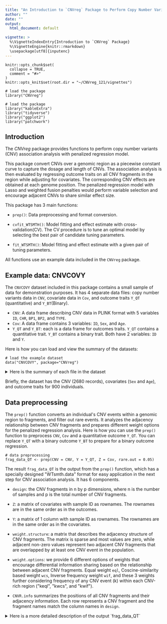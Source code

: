 ```yaml
---
title: "An Introduction to `CNVreg` Package to Perform Copy Number Variant Association Analysis with Penalied Regression"
author: ""
date: ""
output:
  html_document: default

vignette: >
  %\VignetteIndexEntry{Introduction to `CNVreg` Package}
  %\VignetteEngine{knitr::rmarkdown}
  \usepackage[utf8]{inputenc}
---
```

  
```{r, include=FALSE}
knitr::opts_chunk$set(
  collapse = TRUE,
  comment = "#>"
)
knitr::opts_knit$set(root.dir = "~/CNVreg_121/vignettes")
```

```{r setup}
# load the package
library("CNVreg")
```


```{r echo=FALSE, warning=FALSE, message=FALSE}
# load the package
library("kableExtra")
library("tidyverse")
library("ggplot2")
library("patchwork")
```

## Introduction

The *CNVreg* package provides functions to perform copy number variants (CNV) association analysis with penalized regression model. 

This package convert CNVs over a genomic region as a piecewise constant curve to capture the dosage and length of CNVs. The association analysis is then evaluated by regressing outcome traits on all CNV fragments in the region while adjusting for covariates. The corresponding CNV effects are obtained at each genome position. The penalized regression model with Lasso and weighted fusion penalties would perform variable selection and encourage adjacent CNVs to share similar effect size.

This package has 3 main functions: 

* `prep()`: Data preprocessing and format conversion.

* `cvfit_WTSMTH()`: Model fitting and effect estimate with cross-validation(CV). The CV procedure is to tune an optimal model by selecting the best pair of candidate tuning parameters.

* `fit_WTSMTH()`: Model fitting and effect estimate with a given pair of tuning parameters. 


All functions use an example data included in the `CNVreg` package.


## Example data: CNVCOVY

The `CNVCOVY` dataset included in this package contains a small sample of data for demonstration purposes. It has 4 separate data files: copy number variants data in `CNV`, covariate data in `Cov`, and outcome traits `Y_QT` (quantitative) and `Y_BT`(Binary). 



 * `CNV`: A data frame describing CNV data in PLINK format with 5 variables `ID`, `CHR`, `BP1`, `BP2`, and `TYPE`.
 * `Cov`: A data frame contains 3 variables: `ID`, `Sex`, and `Age`.
 * `Y_QT` and `Y_BT`: each is a data frame for outcomes traits. `Y_QT` contains a quantitative trait. `Y_BT` contains a binary trait. Both have 2 variables: `ID` and `Y`.

Here is how you can load and view the summary of the datasets:


```{r}
# load the example dataset
data("CNVCOVY", package="CNVreg")
```


<details><summary>Here is the summary of each file in the dataset </summary>
```{r}
# view the dataset
summary(CNV)
summary(Cov)
summary(Y_QT)
summary(Y_BT)
```
</details>

Briefly, the dataset has the CNV (2680 records), covariates (`Sex` and `Age`), and outcome traits for 900 individuals. 


## Data preprocessing

The `prep()` function converts an individual's CNV events within a genomic region to fragments, and filter out rare events. It analyzes the adjacency relationship between CNV fragments and prepares different weight options for the penalized regression analysis. Here is how you can use the `prep()` function to preprocess `CNV`, `Cov` and a quantitative outcome `Y_QT`. You can replace `Y_QT` with a binary outcome `Y_BT` to prepare for a binary outcome regression.
     
```{r, warning=FALSE}
# data preprocessing 
frag_data_QT <- prep(CNV = CNV, Y = Y_QT, Z = Cov, rare.out = 0.05)
```

The result `frag_data_QT` is the output from the `prep()` function, which has a specially designed "WTsmth.data" format for easy application in the next step for CNV association analysis. It has 6 components.    
  
  * `design`: the CNV fragments in n by p dimensions, where n is the number of samples and p is the total number of CNV fragments. 
    
  * `Z`: a matrix of covariates with sample ID as rownames. The rownames are in the same order as in the outcomes. 
    
  * `Y`: a matrix of 1 column with sample ID as rownames. The rownames are in the same order as in the covariates.
    
  * `weight.structure`: a matrix that describes the adjacency structure of CNV fragments. The matrix is sparse and most values are zero, while adjacent non-zero values represent two adjacent CNV fragments that are overlapped by at least one CNV event in the population. 
    
  * `weight.options`: we provide 6 different options of weights that encourage differential information sharing based on the relationship between adjacent CNV fragments. Equal weight `eql`, Coscine-similarity based weight `wcs`, Inverse frequency weight `wif`, and these 3 weights further considering frequency of any CNV event (k) within each CNV-rich region ("keql", "kwcs", and "kwif").
             
  * `CNVR.info` summarizes the positions of all CNV fragments and their adjacency information. Each row represents a CNV fragment and the fragment names match the column names in `design`.


<details><summary> Here is a more detailed description of the output `frag_data_QT` </summary>
```{r}
# Format of `prep()` funtion output
 str(frag_data_QT)
 
```
</details>



## CNV association analysis with cross-validation

The `cvfit_WTSMTH()` function analyzes the association between a continuous/binary trait value and `CNV` while adjusting for the covariates `Cov`. Since we already have `Y_QT` prepared in the `prep()` step, we will fit a model to perform CNV association analysis for a continuous outcome first. 
  
 
```{r warning=FALSE}
  set.seed(12345)
  QT_TUNE <- cvfit_WTSMTH(data = frag_data_QT, 
                           lambda1=seq(-8, -3, 1), 
                           lambda2 = seq(12, 25, 2), 
                           weight="eql", 
                           family = "gaussian",
                           cv.control = list(n.fold = 5L, 
                                           n.core = 1L, 
                                           stratified = FALSE),
                          verbose = FALSE)
```


The `cvfit_WTSMTH()` function takes the output of `prep()` function as one of the major inputs.

`lambda1` and `lambda2` takes the candidate tuning parameters that control variable selection (`lambda1`) and effect smoothness (`lambda2`)

`weight` has six different options as described earlier. Since we only have a small dataset, varying the `weight` options will not have much influence on the model fitting results. With real CNV data with different similarity patterns and CNV frequencies, varying the `weight` option are expected to have different effects.

`family` has two options: `gaussian` for a continuous outcome, and `binomial` for a binary outcome.
                           
This function also supports parallel computing and change of n-folds in CV by adjust the `cv.control` list.

 * `n.fold` controls the number of folds used in CV.
 
 * `n.core` controls the the number of cores used in parallel computing.
 
 * `stratified` only has control for a binary outcome. We will skip it here and describe it later. 
 
If choose `verbose` = TRUE, it will print a message about what the program is currently working on. 
 
The output of the `cvfit_WTSMTH()` function is a list object containing 3 elements: `Loss`,  `lambda.selected`, and `coef`.


* `Loss`

  The `Loss` keeps track of the average validation loss in CV for each pair of candidate tuning parameters $\lambda_{1}$ and $\lambda_{2}$.      In the following table, the minimum loss is highlighted and the corresponding $\lambda_{1}$ and $\lambda_{2}$ values are selected to fit a     final model.
   
  In this simulated data, the variation of loss for different $\lambda_{2}$ with the same $\lambda_{1}$ is not very large. One reason is that    $\lambda_{2}$ controls the effect smoothness between adjacent CNVs, and the simulation data only has a small number of CNVs in adjacent that   share effects to other CNVs. The effect of changing $\lambda_{2}$ seems not prominence in this case. When we have more CNVs in adjacent and    share effects, it should have larger variance across $\lambda_{2}$.  

```{r echo=FALSE}
# loss matrix of candidate tuning parameters
 QT_TUNE$Loss %>% format( digits = 6) %>%
  mutate(
    across(2:ncol(QT_TUNE$Loss), 
               ~ cell_spec(.x, 
                           color = ifelse(.x > min(QT_TUNE$Loss[,2:ncol(QT_TUNE$Loss)])+0.0001, "black", "white"), 
                           background = ifelse(.x <= min(QT_TUNE$Loss[, 2:ncol(QT_TUNE$Loss)])+0.0001, "red", "white")
                           )
               )
)%>%
  kable(booktabs = FALSE, linesep = "",  align = "c", format = "html", escape = F,  caption = "Average loss for each pair of candidate tuning parameters") %>%add_header_above(c(" " = 1, "Lambda 1" = ncol(QT_TUNE$Loss)-1))
```

* `selected.lambda`

The `selected.lambda` are the optimal tuning parameters from the candidate lists that has the lowest loss, which can be confirmed with the `Loss` table.

```{r}
# selected optimal tuning parameters with minimum loss
 QT_TUNE$selected.lambda 
```
   
* `coef` 

The `coef` shows the estimated beta coefficients at the selected tuning parameters. It has `(intercept)`, CNV fragments (with detailed positions/type information), and covariate effects. In this small example, we can print all coefficient estimate, but you can modify the code to show only non-zero ones.  


Here lists the coefficients for `(Intercept)` and covariates. The characteristics for CNV (CHR, CNV.start, CNV.end, and deldup) are left as `NA`s intentionally in the original output. Here we only show the effect estimate. 

```{r}
##coefficients of intercept and covariates 
QT_TUNE$coef[c(1, 21:22), c("Vnames", "coef") ] 
```


Here lists the coefficients for CNVs and the corresponding plots.

We highlight the regions with adjacent CNVs. From the coefficient estimates, the model selectes several non-zero CNVs (data points) that are associated with the trait. Among the data points, the red ones have stronger effect than the black dots. The black dots are likely noise. 

We also zoom in to show the effect smoothness within the highlighted regions with adjacent CNVs. 

The results illustrate the variable selection and effect smoothness of the penalized regression method for CNV association analysis. 


<details><summary>  CNV coefficient estimate of a fine-tuned model for a continuous outcome.</summary>   
```{r}
# estimated coefficents for CNV
QT_TUNE$coef[2:20, ]
# non-zero coefficients 
# QT_TUNE$coef[which(abs(QT_TUNE$coef$coef)>0), ] 
```   
</details>


```{r warning=FALSE, echo=FALSE}
# plot the coefficients 
# keep CNV fragments and exclude intercept and covariates(Age, Sex) in ploting, row(2:20)

CNVR <- frag_data_QT$CNVR.info %>% group_by(CNV.id, deldup)%>%
  summarise(CNV.start = min(lower.boundary), 
            CNV.end = max(upper.boundary), 
            nfrag = length(CNV.id), 
            .groups = 'drop')
CNVR_adj <- CNVR[CNVR$nfrag > 1, ]
CNV_coef <- QT_TUNE$coef[2:20,]


P <- ggplot(CNV_coef, aes(x= CNV_coef$CNV.start , y=CNV_coef$coef))+theme_bw()+ 
  geom_point(aes(color = ifelse(abs(CNV_coef$coef) > 0.001, "red", ifelse(abs(CNV_coef$coef) < 10^(-8), "white", "black")))) + 
  scale_color_identity()+
  theme(axis.text.x = element_text(size = 10, angle = 25, vjust = 1, hjust = 1))+
  scale_x_continuous("Genomic position", labels = as.character(CNVR_adj$CNV.start), breaks = CNVR_adj$CNV.start)+
  ylab("CNV coefficients")+
  geom_segment(x=CNV_coef$CNV.start, xend=CNV_coef$CNV.end, y=CNV_coef$coef, yend=CNV_coef$coef)+
  geom_rect(aes(xmin=CNVR_adj$CNV.start[1]-1000000, xmax=CNVR_adj$CNV.end[1]+1000000, ymin=min(CNV_coef$coef), ymax = max(CNV_coef$coef)), fill="yellow", alpha = 0.02)+
  annotate("text", x = CNVR_adj$CNV.start[1], y = max(CNV_coef$coef) +0.0002, label = "A", color="red")+
  geom_rect(aes(xmin=CNVR_adj$CNV.start[2]-1000000, xmax=CNVR_adj$CNV.end[2]+1000000, ymin=min(CNV_coef$coef), ymax = max(CNV_coef$coef)), fill="yellow", alpha = 0.02)+
  geom_rect(aes(xmin=CNVR_adj$CNV.start[3]-1000000, xmax=CNVR_adj$CNV.end[3]+1000000, ymin=min(CNV_coef$coef), ymax = max(CNV_coef$coef)), fill="yellow", alpha = 0.02)+
  annotate("text", x = CNVR_adj$CNV.start[3], y = max(CNV_coef$coef)+0.0002, label = "B", color="red")+
  geom_rect(aes(xmin=CNVR_adj$CNV.start[4]-1000000, xmax=CNVR_adj$CNV.end[4]+1000000, ymin=min(CNV_coef$coef), ymax = max(CNV_coef$coef)), fill="yellow", alpha = 0.02)

    

PA <- ggplot(CNV_coef[2:5,], aes(x= 1/2*(CNV_coef$CNV.start[2:5]+CNV_coef$CNV.end[2:5]) , y=CNV_coef$coef[2:5]))+theme_bw()+ 
  geom_point(aes(color = ifelse(abs(CNV_coef$coef[2:5]) > 0.001, "red", ifelse(abs(CNV_coef$coef[2:5]) < 10^(-8), "white", "black")))) + 
  scale_color_identity()+
  theme(axis.text.x = element_text(size = 10, angle = 25, vjust = 1, hjust = 1))+
  scale_x_continuous("", labels = as.character(CNV_coef$CNV.start[2:5]), breaks = CNV_coef$CNV.start[2:5])+
  ylab("CNV coefficients")+
  geom_segment(x=CNV_coef$CNV.start[2:5], xend=CNV_coef$CNV.end[2:5], y=CNV_coef$coef[2:5], yend=CNV_coef$coef[2:5])+
  geom_rect(aes(xmin=CNVR_adj$CNV.start[1]-10, xmax=CNVR_adj$CNV.end[1]+10, ymin=min(CNV_coef$coef), ymax = max(CNV_coef$coef)), fill="yellow", alpha = 0.02)+
  annotate("text", x =1/2*( CNVR_adj$CNV.start[1]+CNVR_adj$CNV.end[1]), y = max(CNV_coef$coef) +0.0002, label = "A", color="red")
  

PB <- ggplot(CNV_coef[11:14,], aes(x= 1/2*(CNV_coef$CNV.start[11:14]+CNV_coef$CNV.end[11:14]) , y=CNV_coef$coef[11:14]))+theme_bw()+ 
  geom_point(aes(color = ifelse(abs(CNV_coef$coef[11:14]) > 0.001, "red", ifelse(abs(CNV_coef$coef[11:14]) < 10^(-8), "white", "black")))) + 
  scale_color_identity()+
  theme(axis.text.x = element_text(size = 10, angle = 25, vjust = 1, hjust = 1))+
  scale_x_continuous("Genomic position", labels = as.character(CNV_coef$CNV.start[11:14]), breaks = CNV_coef$CNV.start[11:14])+
  ylab("CNV coefficients")+
  geom_segment(x=CNV_coef$CNV.start[11:14], xend=CNV_coef$CNV.end[11:14], y=CNV_coef$coef[11:14], yend=CNV_coef$coef[11:14])+
  geom_rect(aes(xmin=CNVR_adj$CNV.start[3]-10, xmax=CNVR_adj$CNV.end[3]+10, ymin=min(CNV_coef$coef), ymax = max(CNV_coef$coef)), fill="yellow", alpha = 0.02)+
  annotate("text", x =1/2*( CNVR_adj$CNV.start[3]+CNVR_adj$CNV.end[3]), y = max(CNV_coef$coef) +0.0002, label = "B", color="red")


P + (PA/PB) + 
  plot_annotation(title = "CNV coefficient estiamte across the genomic region - A fine-tuned model")+ 
  plot_layout(axes = "collect", widths = c(2,1)) + 
  plot_layout( guide = "collect") & theme(legend.position="Top",
                      legend.text = element_text(size=12), legend.title = element_text(size=12)) 
```
    




## CNV association analysis with a specific pair of tuning parameters

The user can choose function `fit_WTSMTH()` to show the regression result with some random combination of parameters without going through the CV process. 
Although, it is much faster to perform `fit_WTSMTH()`, we do recommend the user to stick with the parameter tuning procedure with `cvfit_WTSMTH()` and find the best parameters and the best fitted model. 
 
 
The `fit_WTSMTH()` function and the `cvfit_WTSMTH()` function uses the same analytical methods to perform CNV association analysis with penalized regression. Unlike the `cvfit_WTSMTH()` function that will fine-tune the parameters and select the optimal combination of $\lambda_{1}$ and $\lambda_{2}$ from a series of candidates, the `fit_WTSMTH()` function takes a user-specified value for $\lambda_{1}$ and $\lambda_{2}$ and estimate the coefficients for the given pair of parameters. 


Here we fit the model with some random parameters $\lambda_{1}$ and $\lambda_{2}$ . We can compare the regression results with the fine-tuned model above. This model has more noise signals (effect of `sex` is no longer 0) and missed some parts of the two consecutive CNV regions. The effect size between adjacent CNVs are quite different from each other. 

       
```{r}
# we know the optimal tuning parameters and directly apply it here.
QT_fit <- fit_WTSMTH(frag_data_QT, 
                      lambda1 = -5.5, 
                      lambda2 = 2, 
                      weight="eql",
                      family="gaussian")
```


Here lists the coefficients for `(Intercept)` and covariates. 

```{r}

QT_fit[c(1, 21:22), c("Vnames", "coef") ]

```


Here lists the coefficients for CNVs and the corresponding plots. 

<details><summary> CNV coefficient estimate with given parameters for a continuous outcome. <summary>
```{r}
QT_fit[2:20, ]
```
</details>


```{r warning=FALSE, echo=FALSE}
CNV_coef <- QT_fit[2:20,]


P <- ggplot(CNV_coef, aes(x= CNV_coef$CNV.start , y=CNV_coef$coef))+theme_bw()+ 
  geom_point(aes(color = ifelse(abs(CNV_coef$coef) > 0.001, "red", ifelse(abs(CNV_coef$coef) < 10^(-8), "white", "black")))) + 
  scale_color_identity()+
  theme(axis.text.x = element_text(size = 10, angle = 25, vjust = 1, hjust = 1))+
  scale_x_continuous("Genomic position", labels = as.character(CNVR_adj$CNV.start), breaks = CNVR_adj$CNV.start)+
  ylab("CNV coefficients")+
  geom_segment(x=CNV_coef$CNV.start, xend=CNV_coef$CNV.end, y=CNV_coef$coef, yend=CNV_coef$coef)+
  geom_rect(aes(xmin=CNVR_adj$CNV.start[1]-1000000, xmax=CNVR_adj$CNV.end[1]+1000000, ymin=min(CNV_coef$coef), ymax = max(CNV_coef$coef)), fill="yellow", alpha = 0.02)+
  annotate("text", x = CNVR_adj$CNV.start[1], y = max(CNV_coef$coef) +0.001, label = "A", color="red")+
  geom_rect(aes(xmin=CNVR_adj$CNV.start[2]-1000000, xmax=CNVR_adj$CNV.end[2]+1000000, ymin=min(CNV_coef$coef), ymax = max(CNV_coef$coef)), fill="yellow", alpha = 0.02)+
  geom_rect(aes(xmin=CNVR_adj$CNV.start[3]-1000000, xmax=CNVR_adj$CNV.end[3]+1000000, ymin=min(CNV_coef$coef), ymax = max(CNV_coef$coef)), fill="yellow", alpha = 0.02)+
  annotate("text", x = CNVR_adj$CNV.start[3], y = max(CNV_coef$coef)+0.001, label = "B", color="red")+
  geom_rect(aes(xmin=CNVR_adj$CNV.start[4]-1000000, xmax=CNVR_adj$CNV.end[4]+1000000, ymin=min(CNV_coef$coef), ymax = max(CNV_coef$coef)), fill="yellow", alpha = 0.02)

    

PA <- ggplot(CNV_coef[2:5,], aes(x= 1/2*(CNV_coef$CNV.start[2:5]+CNV_coef$CNV.end[2:5]) , y=CNV_coef$coef[2:5]))+theme_bw()+ 
  geom_point(aes(color = ifelse(abs(CNV_coef$coef[2:5]) > 0.001, "red", ifelse(abs(CNV_coef$coef[2:5]) < 10^(-8), "white", "black")))) + 
  scale_color_identity()+
  theme(axis.text.x = element_text(size = 10, angle = 25, vjust = 1, hjust = 1))+
  scale_x_continuous("", labels = as.character(CNV_coef$CNV.start[2:5]), breaks = CNV_coef$CNV.start[2:5])+
  ylab("CNV coefficients")+
  geom_segment(x=CNV_coef$CNV.start[2:5], xend=CNV_coef$CNV.end[2:5], y=CNV_coef$coef[2:5], yend=CNV_coef$coef[2:5])+
  geom_rect(aes(xmin=CNVR_adj$CNV.start[1]-10, xmax=CNVR_adj$CNV.end[1]+10, ymin=min(CNV_coef$coef), ymax = max(CNV_coef$coef)), fill="yellow", alpha = 0.02)+
  annotate("text", x =1/2*( CNVR_adj$CNV.start[1]+CNVR_adj$CNV.end[1]), y = max(CNV_coef$coef) +0.001, label = "A", color="red")
  

PB <- ggplot(CNV_coef[11:14,], aes(x= 1/2*(CNV_coef$CNV.start[11:14]+CNV_coef$CNV.end[11:14]) , y=CNV_coef$coef[11:14]))+theme_bw()+ 
  geom_point(aes(color = ifelse(abs(CNV_coef$coef[11:14]) > 0.001, "red", ifelse(abs(CNV_coef$coef[11:14]) < 10^(-8), "white", "black")))) + 
  scale_color_identity()+
  theme(axis.text.x = element_text(size = 10, angle = 25, vjust = 1, hjust = 1))+
  scale_x_continuous("Genomic position", labels = as.character(CNV_coef$CNV.start[11:14]), breaks = CNV_coef$CNV.start[11:14])+
  ylab("CNV coefficients")+
  geom_segment(x=CNV_coef$CNV.start[11:14], xend=CNV_coef$CNV.end[11:14], y=CNV_coef$coef[11:14], yend=CNV_coef$coef[11:14])+
  geom_rect(aes(xmin=CNVR_adj$CNV.start[3]-10, xmax=CNVR_adj$CNV.end[3]+10, ymin=min(CNV_coef$coef), ymax = max(CNV_coef$coef)), fill="yellow", alpha = 0.02)+
  annotate("text", x =1/2*( CNVR_adj$CNV.start[3]+CNVR_adj$CNV.end[3]), y = max(CNV_coef$coef) +0.001, label = "B", color="red")


P + (PA/PB) +plot_annotation(title = "CNV coefficient estiamte across the genomic region - A random model")+
  plot_layout(axes = "collect", widths = c(2,1)) + plot_layout( guide = "collect") & theme(legend.position="Top",
                      legend.text = element_text(size=12), legend.title = element_text(size=12)) 
```


## Repeat the procedure with a binary outcome. 

#### Preprocess the data 

```{r, warning=FALSE}
# data preprocessing 
frag_data_BT <- prep(CNV = CNV, Y = Y_BT, Z = Cov, rare.out = 0.05)
```

The result `frag_data_QT` is the output from the `prep()` function, which has a specially designed "WTsmth.data" format for easy application in the next step for CNV association analysis. It contains the same list as mentioned earlier: `design`, `Z`, `Y`, `weight.structure`, `weight.options`, and `CNVR.info`.

Here is an alternative way to prepare data when performing CNV association analysis with the same set of CNVs for multiple outcome traits. Since we have the same `CNV` data, `Cov` data, and a different outcome trait `Y_BT`, we can manually format `Y_BT` to match the format in `frag_data_QT$Y`. 

<details><summary> Here we provide the command for reference. </summary>
```{r}
# It would be useful when we have large CNV data set and perform association analysis for multiple traits with the same set of CNV data. 

## copy frag_data_QT
#frag_data_BT <- frag_data_QT
#
### replace Y with Y_BT in the correct format: ordered named vector
### order the sample in Y_BT as in frag_data_QT$Y
#rownames(Y_BT) <- Y_BT$ID
#
#frag_data_BT$Y <- Y_BT[names(frag_data_QT$Y), "Y"] |> drop()
#names(frag_data_QT$Y) <- rownames(frag_data_QT$Y) 

## Directly replace frag_data_QT$Z is also possible, keep in mind to use the correct variable name and order.
```
</details>


#### CNV association analysis with cross-validation


For CNV association analysis with a binary outcome, choose `family` = "binomial". 

There are a few more options for the binary trait scenario compared to the continuous trait. 

1. `stratified` within the `cv.control` list: If one category of the binary outcome is considered "rare", `stratified` = TRUE is recommended to make sure the data splits are having the same proportion of outcomes. 

2. `iter.control`: For a binary outcome, we can also adjust the `iter.control` list with desired threshold that is deemed converged for coefficient estimate of a binary outcome.



```{r}
set.seed(12345)
BT_TUNE <- cvfit_WTSMTH(frag_data_BT, 
                         lambda1 = seq(-5.25, -4.75, 0.25), 
                         lambda2 = seq(2,  8, 2), 
                         weight="eql",
                         family="binomial", 
                         cv.control = list(n.fold = 5L, 
                                           n.core = 1L, 
                                           stratified = FALSE),
                         iter.control = list(max.iter = 8L, 
                                             tol.beta = 10^(-3), 
                                             tol.loss = 10^(-6)), 
                        verbose = FALSE)

```

The output of the `cvfit_WTSMTH()` function has the same list object containing 3 elements: `Loss`,  `lambda.selected`, and `coef`.

* `Loss`

`The `Loss` keeps track of the average validation loss in CV for each pair of candidate tuning parameters $\lambda_{1}$ and $\lambda_{2}$. In the following table, the minimum loss is highlighted and the corresponding $\lambda_{1}$ and $\lambda_{2}$ values are selected to fit a final model. 

Since the regression process for a binary trait takes longer time to converge, here we only use a short list of candidate tuning parameters for illustration purpose. 
 
```{r echo=FALSE}
# loss matrix of candidate tuning parameters
 
BT_TUNE$Loss %>% format( digits = 6) %>%
  mutate(
    across(2:ncol(BT_TUNE$Loss), 
               ~ cell_spec(.x, 
                           color = ifelse(.x > min(BT_TUNE$Loss[,2:ncol(BT_TUNE$Loss)])+0.000001, "black", "white"), 
                           background = ifelse(.x <= min(BT_TUNE$Loss[, 2:ncol(BT_TUNE$Loss)])+0.000001, "red", "white")
                           )
               )
)%>%
  kable(booktabs = FALSE, linesep = "",  align = "c", format = "html", escape = F,  caption = "Average loss for each pair of candidate tuning parameters") %>%add_header_above(c(" " = 1, "Lambda 1" = ncol(BT_TUNE$Loss)-1))
```

* `selected.lambda`

The `selected.lambda` are the optimal tuning parameters from the candidate lists that has the lowest loss, which can be confirmed with the `Loss` table.

```{r}
# selected optimal tuning parameters with minimum loss
 BT_TUNE$selected.lambda 
```
 
 * `coef`  
 
The estimated beta coefficients `coef` at the selected tuning parameters. It has `(intercept)`, CNV fragments (with detailed positions/type information), and covariate effects. In this small data example, we can print all coefficient estimate, but you can modify the code to show non-zero ones or the first few ones.  
    
    
    
Here lists the coefficients for `(Intercept)` and covariates. 

```{r}

BT_TUNE$coef[c(1, 21:22), c("Vnames", "coef") ]

```


Here lists the coefficients for CNVs and the corresponding plots. 

<details><summary> CNV coefficient estimate of a fine-tuned model for a binary outcome. </summary>
```{r}
BT_TUNE$coef[2:20, ]
```
</details>



```{r warning=FALSE, echo=FALSE}
CNV_coef <- BT_TUNE$coef[2:20,]


P <- ggplot(CNV_coef, aes(x= CNV_coef$CNV.start , y=CNV_coef$coef))+theme_bw()+ 
  geom_point(aes(color = ifelse(abs(CNV_coef$coef) > 0.001, "red", ifelse(abs(CNV_coef$coef) < 10^(-8), "white", "black")))) + 
  scale_color_identity()+
  theme(axis.text.x = element_text(size = 10, angle = 25, vjust = 1, hjust = 1))+
  scale_x_continuous("Genomic position", labels = as.character(CNVR_adj$CNV.start), breaks = CNVR_adj$CNV.start)+
  ylab("CNV coefficients")+
  geom_segment(x=CNV_coef$CNV.start, xend=CNV_coef$CNV.end, y=CNV_coef$coef, yend=CNV_coef$coef)+
  geom_rect(aes(xmin=CNVR_adj$CNV.start[1]-1000000, xmax=CNVR_adj$CNV.end[1]+1000000, ymin=min(CNV_coef$coef), ymax = max(CNV_coef$coef)), fill="yellow", alpha = 0.02)+
  annotate("text", x = CNVR_adj$CNV.start[1], y = max(CNV_coef$coef) +0.001, label = "A", color="red")+
  geom_rect(aes(xmin=CNVR_adj$CNV.start[2]-1000000, xmax=CNVR_adj$CNV.end[2]+1000000, ymin=min(CNV_coef$coef), ymax = max(CNV_coef$coef)), fill="yellow", alpha = 0.02)+
  geom_rect(aes(xmin=CNVR_adj$CNV.start[3]-1000000, xmax=CNVR_adj$CNV.end[3]+1000000, ymin=min(CNV_coef$coef), ymax = max(CNV_coef$coef)), fill="yellow", alpha = 0.02)+
  annotate("text", x = CNVR_adj$CNV.start[3], y = max(CNV_coef$coef)+0.001, label = "B", color="red")+
  geom_rect(aes(xmin=CNVR_adj$CNV.start[4]-1000000, xmax=CNVR_adj$CNV.end[4]+1000000, ymin=min(CNV_coef$coef), ymax = max(CNV_coef$coef)), fill="yellow", alpha = 0.02)

    

PA <- ggplot(CNV_coef[2:5,], aes(x= 1/2*(CNV_coef$CNV.start[2:5]+CNV_coef$CNV.end[2:5]) , y=CNV_coef$coef[2:5]))+theme_bw()+ 
  geom_point(aes(color = ifelse(abs(CNV_coef$coef[2:5]) > 0.001, "red", ifelse(abs(CNV_coef$coef[2:5]) < 10^(-8), "white", "black")))) + 
  scale_color_identity()+
  theme(axis.text.x = element_text(size = 10, angle = 25, vjust = 1, hjust = 1))+
  scale_x_continuous("", labels = as.character(CNV_coef$CNV.start[2:5]), breaks = CNV_coef$CNV.start[2:5])+
  ylab("CNV coefficients")+
  geom_segment(x=CNV_coef$CNV.start[2:5], xend=CNV_coef$CNV.end[2:5], y=CNV_coef$coef[2:5], yend=CNV_coef$coef[2:5])+
  geom_rect(aes(xmin=CNVR_adj$CNV.start[1]-10, xmax=CNVR_adj$CNV.end[1]+10, ymin=min(CNV_coef$coef), ymax = max(CNV_coef$coef)), fill="yellow", alpha = 0.02)+
  annotate("text", x =1/2*( CNVR_adj$CNV.start[1]+CNVR_adj$CNV.end[1]), y = max(CNV_coef$coef) +0.001, label = "A", color="red")
  

PB <- ggplot(CNV_coef[11:14,], aes(x= 1/2*(CNV_coef$CNV.start[11:14]+CNV_coef$CNV.end[11:14]) , y=CNV_coef$coef[11:14]))+theme_bw()+ 
  geom_point(aes(color = ifelse(abs(CNV_coef$coef[11:14]) > 0.001, "red", ifelse(abs(CNV_coef$coef[11:14]) < 10^(-8), "white", "black")))) + 
  scale_color_identity()+
  theme(axis.text.x = element_text(size = 10, angle = 25, vjust = 1, hjust = 1))+
  scale_x_continuous("Genomic position", labels = as.character(CNV_coef$CNV.start[11:14]), breaks = CNV_coef$CNV.start[11:14])+
  ylab("CNV coefficients")+
  geom_segment(x=CNV_coef$CNV.start[11:14], xend=CNV_coef$CNV.end[11:14], y=CNV_coef$coef[11:14], yend=CNV_coef$coef[11:14])+
  geom_rect(aes(xmin=CNVR_adj$CNV.start[3]-10, xmax=CNVR_adj$CNV.end[3]+10, ymin=min(CNV_coef$coef), ymax = max(CNV_coef$coef)), fill="yellow", alpha = 0.02)+
  annotate("text", x =1/2*( CNVR_adj$CNV.start[3]+CNVR_adj$CNV.end[3]), y = max(CNV_coef$coef) +0.001, label = "B", color="red")


P + (PA/PB) +plot_annotation(title = "CNV coefficient estiamte across the genomic region - A fine-tuned model")+
  plot_layout(axes = "collect", widths = c(2,1)) + plot_layout( guide = "collect") & theme(legend.position="Top",
                      legend.text = element_text(size=12), legend.title = element_text(size=12)) 
```
